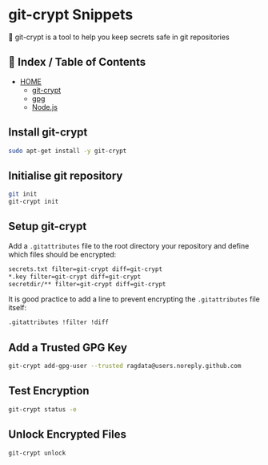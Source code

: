 # git-crypt Snippets

🔐 git-crypt is a tool to help you keep secrets safe in git repositories

## 📖 Index / Table of Contents

* [HOME](README.md)
  * [git-crypt](git-crypt.md)
  * [gpg](gpg.md)
  * [Node.js](node.md)

## Install git-crypt
````bash
sudo apt-get install -y git-crypt
````

## Initialise git repository
````bash
git init
git-crypt init
````

## Setup git-crypt

Add a `.gitattributes` file to the root directory your repository and define which files should be encrypted:

````bash
secrets.txt filter=git-crypt diff=git-crypt
*.key filter=git-crypt diff=git-crypt
secretdir/** filter=git-crypt diff=git-crypt
````

It is good practice to add a line to prevent encrypting the `.gitattributes` file itself:

````bash
.gitattributes !filter !diff
````

## Add a Trusted GPG Key

````bash
git-crypt add-gpg-user --trusted ragdata@users.noreply.github.com
````

## Test Encryption

````bash
git-crypt status -e
````

## Unlock Encrypted Files

````bash
git-crypt unlock
````
